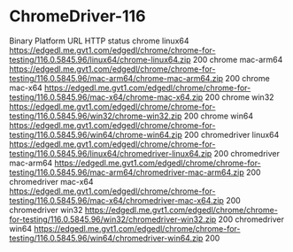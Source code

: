 # ChromeDriver-116


Binary
Platform
URL
HTTP status
chrome
linux64
https://edgedl.me.gvt1.com/edgedl/chrome/chrome-for-testing/116.0.5845.96/linux64/chrome-linux64.zip
200
chrome
mac-arm64
https://edgedl.me.gvt1.com/edgedl/chrome/chrome-for-testing/116.0.5845.96/mac-arm64/chrome-mac-arm64.zip
200
chrome
mac-x64
https://edgedl.me.gvt1.com/edgedl/chrome/chrome-for-testing/116.0.5845.96/mac-x64/chrome-mac-x64.zip
200
chrome
win32
https://edgedl.me.gvt1.com/edgedl/chrome/chrome-for-testing/116.0.5845.96/win32/chrome-win32.zip
200
chrome
win64
https://edgedl.me.gvt1.com/edgedl/chrome/chrome-for-testing/116.0.5845.96/win64/chrome-win64.zip
200
chromedriver
linux64
https://edgedl.me.gvt1.com/edgedl/chrome/chrome-for-testing/116.0.5845.96/linux64/chromedriver-linux64.zip
200
chromedriver
mac-arm64
https://edgedl.me.gvt1.com/edgedl/chrome/chrome-for-testing/116.0.5845.96/mac-arm64/chromedriver-mac-arm64.zip
200
chromedriver
mac-x64
https://edgedl.me.gvt1.com/edgedl/chrome/chrome-for-testing/116.0.5845.96/mac-x64/chromedriver-mac-x64.zip
200
chromedriver
win32
https://edgedl.me.gvt1.com/edgedl/chrome/chrome-for-testing/116.0.5845.96/win32/chromedriver-win32.zip
200
chromedriver
win64
https://edgedl.me.gvt1.com/edgedl/chrome/chrome-for-testing/116.0.5845.96/win64/chromedriver-win64.zip
200